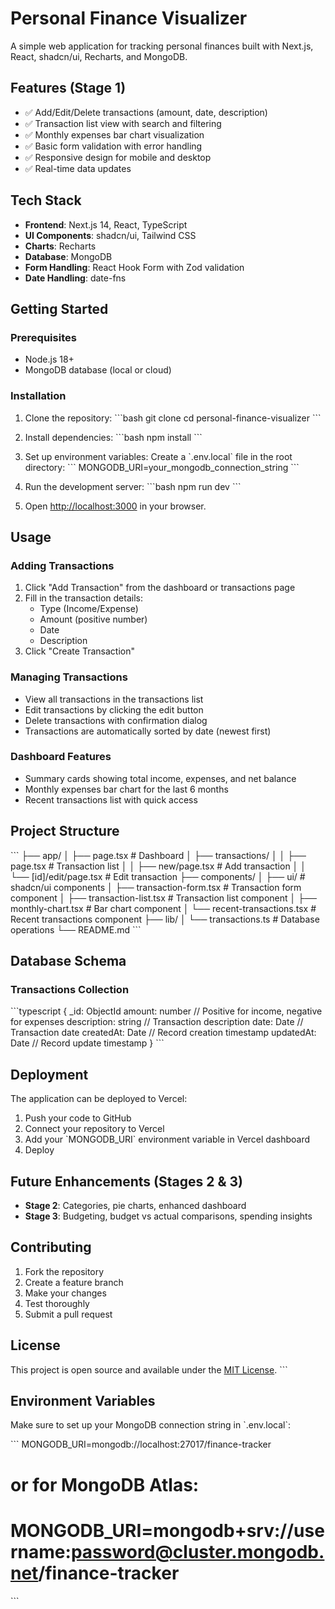 # Personal Finance Visualizer

A simple web application for tracking personal finances built with Next.js, React, shadcn/ui, Recharts, and MongoDB.

## Features (Stage 1)

- ✅ Add/Edit/Delete transactions (amount, date, description)
- ✅ Transaction list view with search and filtering
- ✅ Monthly expenses bar chart visualization
- ✅ Basic form validation with error handling
- ✅ Responsive design for mobile and desktop
- ✅ Real-time data updates

## Tech Stack

- **Frontend**: Next.js 14, React, TypeScript
- **UI Components**: shadcn/ui, Tailwind CSS
- **Charts**: Recharts
- **Database**: MongoDB
- **Form Handling**: React Hook Form with Zod validation
- **Date Handling**: date-fns

## Getting Started

### Prerequisites

- Node.js 18+ 
- MongoDB database (local or cloud)

### Installation

1. Clone the repository:
\`\`\`bash
git clone <your-repo-url>
cd personal-finance-visualizer
\`\`\`

2. Install dependencies:
\`\`\`bash
npm install
\`\`\`

3. Set up environment variables:
Create a \`.env.local\` file in the root directory:
\`\`\`
MONGODB_URI=your_mongodb_connection_string
\`\`\`

4. Run the development server:
\`\`\`bash
npm run dev
\`\`\`

5. Open [http://localhost:3000](http://localhost:3000) in your browser.

## Usage

### Adding Transactions
1. Click "Add Transaction" from the dashboard or transactions page
2. Fill in the transaction details:
   - Type (Income/Expense)
   - Amount (positive number)
   - Date
   - Description
3. Click "Create Transaction"

### Managing Transactions
- View all transactions in the transactions list
- Edit transactions by clicking the edit button
- Delete transactions with confirmation dialog
- Transactions are automatically sorted by date (newest first)

### Dashboard Features
- Summary cards showing total income, expenses, and net balance
- Monthly expenses bar chart for the last 6 months
- Recent transactions list with quick access

## Project Structure

\`\`\`
├── app/
│   ├── page.tsx                 # Dashboard
│   ├── transactions/
│   │   ├── page.tsx            # Transaction list
│   │   ├── new/page.tsx        # Add transaction
│   │   └── [id]/edit/page.tsx  # Edit transaction
├── components/
│   ├── ui/                     # shadcn/ui components
│   ├── transaction-form.tsx    # Transaction form component
│   ├── transaction-list.tsx    # Transaction list component
│   ├── monthly-chart.tsx       # Bar chart component
│   └── recent-transactions.tsx # Recent transactions component
├── lib/
│   └── transactions.ts         # Database operations
└── README.md
\`\`\`

## Database Schema

### Transactions Collection
\`\`\`typescript
{
  _id: ObjectId
  amount: number        // Positive for income, negative for expenses
  description: string   // Transaction description
  date: Date           // Transaction date
  createdAt: Date      // Record creation timestamp
  updatedAt: Date      // Record update timestamp
}
\`\`\`

## Deployment

The application can be deployed to Vercel:

1. Push your code to GitHub
2. Connect your repository to Vercel
3. Add your \`MONGODB_URI\` environment variable in Vercel dashboard
4. Deploy

## Future Enhancements (Stages 2 & 3)

- **Stage 2**: Categories, pie charts, enhanced dashboard
- **Stage 3**: Budgeting, budget vs actual comparisons, spending insights

## Contributing

1. Fork the repository
2. Create a feature branch
3. Make your changes
4. Test thoroughly
5. Submit a pull request

## License

This project is open source and available under the [MIT License](LICENSE).
\`\`\`

## Environment Variables

Make sure to set up your MongoDB connection string in \`.env.local\`:

\`\`\`
MONGODB_URI=mongodb://localhost:27017/finance-tracker
# or for MongoDB Atlas:
# MONGODB_URI=mongodb+srv://username:password@cluster.mongodb.net/finance-tracker
\`\`\`
